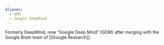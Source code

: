 ```yaml
---
aliases:
  - GDM
  - Google DeepMind
---
```

Formerly DeepMind, now "Google Deep Mind" (GDM) after merging with the Google Brain team of [[Google Research]].